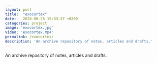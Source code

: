```yaml
---
layout: post
title:  "exocortex"
date:   2020-06-28 19:33:37 +0200
categories: project
image: 'exocortex.jpg'
video: 'exocortex.mp4'
permalink: /exocortex/
description: 'An archive repository of notes, articles and drafts.'
---
```


An archive repository of notes, articles and drafts.
